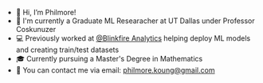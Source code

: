 - 👋 Hi, I’m Philmore!
- :robot: I'm currently a Graduate ML Researacher at UT Dallas under Professor Coskunuzer
- 💻 Previously worked at [@Blinkfire Analytics](https://www.blinkfire.com/landing) helping deploy ML models and creating train/test datasets
- 🎓 Currently pursuing a Master's Degree in Mathematics  
- 📩 You can contact me via email: philmore.koung@gmail.com

<!---
philmorefkoung/philmorefkoung is a ✨ special ✨ repository because its `README.md` (this file) appears on your GitHub profile.
You can click the Preview link to take a look at your changes.
--->
